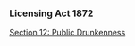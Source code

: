 ###  Licensing Act 1872

[ Section 12: Public Drunkenness
](http://www.irishstatutebook.ie/eli/1872/act/94/section/12/enacted/en/html)
